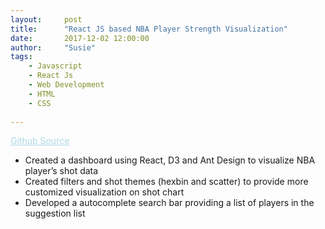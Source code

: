 ```yaml
---
layout:     post
title:      "React JS based NBA Player Strength Visualization"
date:       2017-12-02 12:00:00
author:     "Susie"
tags:
    - Javascript
    - React Js
    - Web Development
    - HTML
    - CSS
    
---
```



<div>
<a href="https://github.com/Susieeeeeeeeee/Distributed-System" style="color:lightblue;">Github Source</a>
<ul>
  <li>Created a dashboard using React, D3 and Ant Design to visualize NBA player’s shot data</li>
  <li>Created filters and shot themes (hexbin and scatter) to provide more customized visualization on shot chart</li>
  <li>Developed a autocomplete search bar providing a list of players in the suggestion list</li>
</ul>
</div>
